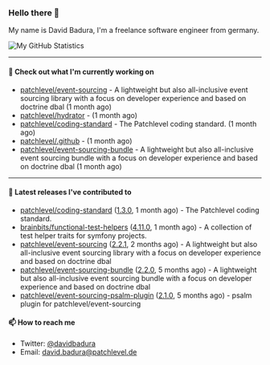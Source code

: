 ### Hello there 👋

My name is David Badura, I'm a freelance software engineer from germany.

![My GitHub Statistics](https://github-readme-stats.vercel.app/api?username=DavidBadura&show_icons=true&count_private=true&hide_title=true)

---

#### 👷 Check out what I'm currently working on

- [patchlevel/event-sourcing](https://github.com/patchlevel/event-sourcing) - A lightweight but also all-inclusive event sourcing library with a focus on developer experience and based on doctrine dbal (1 month ago)
- [patchlevel/hydrator](https://github.com/patchlevel/hydrator) -  (1 month ago)
- [patchlevel/coding-standard](https://github.com/patchlevel/coding-standard) - The Patchlevel coding standard. (1 month ago)
- [patchlevel/.github](https://github.com/patchlevel/.github) -  (1 month ago)
- [patchlevel/event-sourcing-bundle](https://github.com/patchlevel/event-sourcing-bundle) - A lightweight but also all-inclusive event sourcing bundle with a focus on developer experience and based on doctrine dbal (1 month ago)

---

#### 🔭 Latest releases I've contributed to

- [patchlevel/coding-standard](https://github.com/patchlevel/coding-standard) ([1.3.0](https://github.com/patchlevel/coding-standard/releases/tag/1.3.0), 1 month ago) - The Patchlevel coding standard.
- [brainbits/functional-test-helpers](https://github.com/brainbits/functional-test-helpers) ([4.11.0](https://github.com/brainbits/functional-test-helpers/releases/tag/4.11.0), 1 month ago) - A collection of test helper traits for symfony projects.
- [patchlevel/event-sourcing](https://github.com/patchlevel/event-sourcing) ([2.2.1](https://github.com/patchlevel/event-sourcing/releases/tag/2.2.1), 2 months ago) - A lightweight but also all-inclusive event sourcing library with a focus on developer experience and based on doctrine dbal
- [patchlevel/event-sourcing-bundle](https://github.com/patchlevel/event-sourcing-bundle) ([2.2.0](https://github.com/patchlevel/event-sourcing-bundle/releases/tag/2.2.0), 5 months ago) - A lightweight but also all-inclusive event sourcing bundle with a focus on developer experience and based on doctrine dbal
- [patchlevel/event-sourcing-psalm-plugin](https://github.com/patchlevel/event-sourcing-psalm-plugin) ([2.1.0](https://github.com/patchlevel/event-sourcing-psalm-plugin/releases/tag/2.1.0), 5 months ago) - psalm plugin for patchlevel/event-sourcing

#### 📫 How to reach me

- Twitter: [@davidbadura](https://twitter.com/davidbadura)
- Email: [david.badura@patchlevel.de](mailto:david.badura@patchlevel.de)